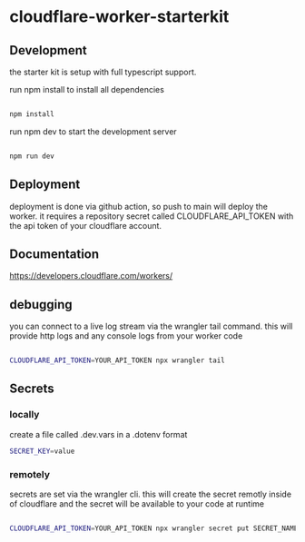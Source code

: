 # cloudflare-worker-starterkit

## Development

the starter kit is setup with full typescript support.

run npm install to install all dependencies

```bash

npm install

```

run npm dev to start the development server

```bash

npm run dev

```

## Deployment

deployment is done via github action, so push to main will deploy the worker.
it requires a repository secret called CLOUDFLARE_API_TOKEN with the api token of your cloudflare account.


## Documentation

<https://developers.cloudflare.com/workers/>

## debugging

you can connect to a live log stream via the wrangler tail command. this will provide http logs and any console logs from your worker code

```bash

CLOUDFLARE_API_TOKEN=YOUR_API_TOKEN npx wrangler tail

```

## Secrets

### locally

create a file called .dev.vars in a .dotenv format

```bash
SECRET_KEY=value
```

### remotely

secrets are set via the wrangler cli. this will create the secret remotly inside of cloudflare and the secret will be available to your code at runtime

```bash

CLOUDFLARE_API_TOKEN=YOUR_API_TOKEN npx wrangler secret put SECRET_NAME

```
